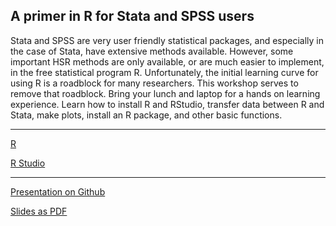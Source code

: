 ## A primer in R for Stata and SPSS users

Stata and SPSS are very user friendly statistical packages, and especially in the case of Stata,
have extensive methods available. However, some important HSR methods are only available, or are
much easier to implement, in the free statistical program R. Unfortunately, the initial learning
curve for using R is a roadblock for many researchers. This workshop serves to remove that roadblock.
Bring your lunch and laptop for a hands on learning experience. Learn how to install R and RStudio,
transfer data between R and Stata, make plots, install an R package, and other basic functions.

---

[R](http://cran.us.r-project.org/)

[R Studio](https://www.rstudio.com/)

---

[Presentation on Github](https://github.com/couthcommander/basicR)

[Slides as PDF](https://gitprint.com/couthcommander/basicR/blob/master/slides.md)

